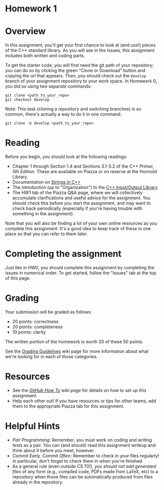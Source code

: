 # Homework 1

# Overview
In this assignment, you'll get your first chance to look at (and use!) pieces of the C++ standard library. As you will see in the Issues, this assignment includes both written and coding parts. 

To get the starter code, you will first need the git path of your repository; you can do so by clicking the green "Clone or Download" button and copying the url that appears. Then, you should check out the `develop` branch of your assignment repository to your work space. In Homework 0, you did so using two separate commands: 

```
git clone <path_to_your_repo>
git checkout develop
```

Note: This task (cloning a repository and switching branches) is so common, there's actually a way to do it in one command:

`git clone -b develop <path_to_your_repo>` 


# Reading
Before you begin, you should look at the following readings:
* Chapter 1 through Section 1.4 and Sections 3.1-3.2 of the *C++ Primer, 5th Edition*. These are available on Piazza or on reserve at the Honnold Library.
* Documentation on [Strings in C++](http://www.cplusplus.com/reference/string/string)
* The introduction (up to "Organization") to the [C++ Input/Output Library](http://www.cplusplus.com/reference/iolibrary/)
* The HW1 tab of the Piazza Q&A page, where we will collectively accumulate clarifications and useful advice for the assignment. You should  check this before you start the assignment, and may want to check back periodically (especially if you're having trouble with something in the assignment).

Note that you will also be finding a lot of your own online resources as you complete this assignment. It's a good idea to keep track of these in one place so that you can refer to them later.

# Completing the assignment
Just like in HW0, you should complete this assignment by completing the issues in numerical order. To get started, follow the "Issues" tab at the top of this page.

# Grading
Your submission will be graded as follows: 
* 20 points: correctness
* 20 points: completeness
* 10 points: clarity 

The written portion of the homework is worth 20 of these 50 points.  

See the [Grading Guidelines](https://cs.hmc.edu/cs70/wiki/Grading-Guidelines) wiki page for more information about what we're looking for in each of those categories. 

# Resources 
* See the *[GitHub How To](https://cs.hmc.edu/cs70/wiki/Setting-Up-Your-Repository) wiki page* for details on how to set up this assignment. 
* Help each other out! If you have resources or tips for other teams, add them to the appropriate Piazza tab for this assignment. 

# Helpful Hints
* *Pair Programming:* Remember, you must work on coding and writing tests as a pair.  You can (and should) read this assignment writeup and think about it before you meet, however.
* *Commit Early, Commit Often:* Remember to check in your files regularly!  In particular, don't forget to check them in when you're finished.
* As a general rule (even outside CS 70!), *you should not add generated files* of any form (e.g., compiled code, PDFs made from LaTeX, etc) to a repository when those files can be automatically produced from files already in the repository. 
